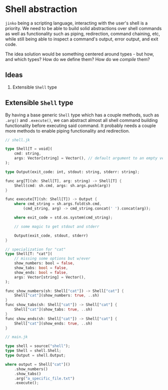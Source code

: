 # Shell abstraction

`jinko` being a scripting language, interacting with the user's shell is a priority. We need to be able to build solid abstractions over shell commands as well as functionality such as piping, redirection, command chaining, etc, while still being able to inspect a command's output, error output, and exit code.

The idea solution would be something centered around types - but how, and which types? How do we define them? How do we *compile* them?

## Ideas

1. Extensible `Shell` type

## Extensible `Shell` type

By having a base generic `Shell` type which has a couple methods, such as `.arg()` and `.execute()`, we can abstract almost all shell command building functionality before executing said command. It probably needs a couple more methods to enable piping functionality and redirection.

```rust
// shell.jk

type Shell[T = void](
    cmd: string,
    args: Vector[string] = Vector(), // default argument to an empty vector, so we can just do `Shell(cmd: ...)`
);

type Output(exit_code: int, stdout: string, stderr: string);

func arg[T](sh: Shell[T], arg: string) -> Shell[T] {
    Shell(cmd: sh.cmd, args: sh.args.push(arg))    
}

func execute[T](sh: Shell[T]) -> Output {
    where cmd_string = sh.args.fold(sh.cmd,
        (cmd_string, arg) -> cmd_string.concat(' ').concat(arg));

    where exit_code = std.os.system(cmd_string);

    // some magic to get stdout and stderr

    Output(exit_code, stdout, stderr)
}

// specialization for "cat"
type Shell[T: "cat"](
    // missing some options but w/ever
    show_numbers: bool = false,
    show_tabs: bool = false,
    show_ends: bool = false,
    args: Vector[string] = Vector(),
);

func show_numbers(sh: Shell["cat"]) -> Shell["cat"] {
    Shell["cat"](show_numbers: true, ..sh)
}
func show_tabs(sh: Shell["cat"]) -> Shell["cat"] {
    Shell["cat"](show_tabs: true, ..sh)
}
func show_ends(sh: Shell["cat"]) -> Shell["cat"] {
    Shell["cat"](show_ends: true, ..sh)
}
```

```rust
// main.jk

type shell = source("shell");
type Shell = shell.Shell;
type Output = shell.Output;

where output = Shell["cat"]()
    .show_numbers()
    .show_tabs()
    .arg("a_specific_file.txt")
    .execute();
```
